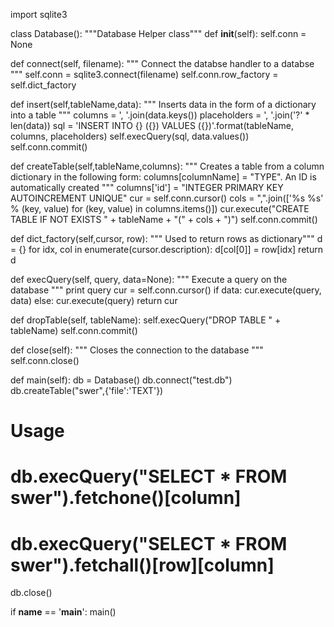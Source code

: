 import sqlite3


class Database():
   """Database Helper class"""
   def __init__(self):
      self.conn = None

   def connect(self, filename):
      """ Connect the databse handler to a databse """
      self.conn = sqlite3.connect(filename)
      self.conn.row_factory = self.dict_factory

   def insert(self,tableName,data):
      """ Inserts data in the form of a dictionary into a table """
      columns = ', '.join(data.keys())
      placeholders = ', '.join('?' * len(data))
      sql = 'INSERT INTO {} ({}) VALUES ({})'.format(tableName, columns, placeholders)
      self.execQuery(sql, data.values())
      self.conn.commit()

   def createTable(self,tableName,columns):
      """ Creates a table from a column dictionary
          in the following form:
          columns[columnName] = "TYPE".
          An ID is automatically created
      """
      columns['id'] = "INTEGER PRIMARY KEY AUTOINCREMENT UNIQUE"
      cur = self.conn.cursor()
      cols = ",".join(['%s %s' % (key, value) for (key, value) in columns.items()])
      cur.execute("CREATE TABLE IF NOT EXISTS " + tableName + "(" + cols + ")")
      self.conn.commit()


   def dict_factory(self,cursor, row):
      """ Used to return rows as dictionary"""
      d = {}
      for idx, col in enumerate(cursor.description):
         d[col[0]] = row[idx]
      return d

   def execQuery(self, query, data=None):
      """ Execute a query on the database """
      print query
      cur = self.conn.cursor()
      if data:
         cur.execute(query, data)
      else:
         cur.execute(query)
      return cur

   def dropTable(self, tableName):
      self.execQuery("DROP TABLE " + tableName)
      self.conn.commit()


   def close(self):
      """ Closes the connection to the database """
      self.conn.close()


def main(self):
   db = Database()
   db.connect("test.db")
   db.createTable("swer",{'file':'TEXT'})
   # Usage
   # db.execQuery("SELECT * FROM swer").fetchone()[column]
   # db.execQuery("SELECT * FROM swer").fetchall()[row][column]
   db.close()


if __name__ == '__main__':
   main()
